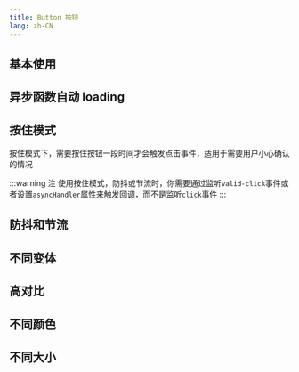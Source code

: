 ```yaml
---
title: Button 按钮
lang: zh-CN
---
```


## 基本使用

<!-- @Code:basicUsage -->

## 异步函数自动 loading

<!-- @Code:autoLoading -->

## 按住模式

按住模式下，需要按住按钮一段时间才会触发点击事件，适用于需要用户小心确认的情况

<!-- @Code:holdOnMode -->

:::warning 注
使用按住模式，防抖或节流时，你需要通过监听`valid-click`事件或者设置`asyncHandler`属性来触发回调，而不是监听`click`事件
:::

## 防抖和节流

<!-- @Code:debounce -->

## 不同变体

<!-- @Code:differentVariants -->

## 高对比

<!-- @Code:highContrast -->

## 不同颜色

<!-- @Code:differentColors -->

## 不同大小

<!-- @Code:differentSizes -->

<!-- @Code:_devWithIcons -->